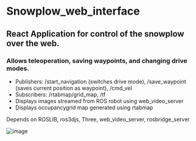 # Snowplow_web_interface
## React Application for control of the snowplow over the web.
### Allows teleoperation, saving waypoints, and changing drive modes. 
* Publishers: /start_navigation (switches drive mode), /save_waypoint (saves current position as waypoint), /cmd_vel
* Subscribers: /rtabmap/grid_map, /tf
* Displays images streamed from ROS robot using web_video_server
* Displays occupancygrid map generated using rtabmap

Depends on ROSLIB, ros3djs, Three, web_video_server, rosbridge_server

![image](https://user-images.githubusercontent.com/55821619/234474184-85c83d6a-699a-4bc9-a862-811b8a6859d9.png)
